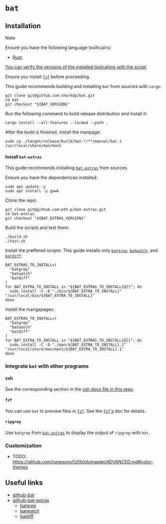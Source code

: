 # `bat`

## Installation

> [!NOTE]
>
> Ensure you have the following language toolhcains:
> - [Rust](../../system-setup/toolchains/rust/README.md).
>
> [You can verify the versions of the installed toolcahins with the script](../../system-setup/toolchains/README.md#verify-versions-of-the-installed-toolchains).

Ensure you install [`fzf`](../fzf/README.md) before proceeding.

This guide recommends building and installing `bat` from sources with `cargo`:

```shell
git clone git@github.com:sharkdp/bat.git
cd bat
git checkout "${BAT_VERSION}"
```

Run the following command to build release distribution and install it:

```shell
cargo install --all-features --locked --path .
```

After the build is finished, install the manpage:

```shell
sudo cp ./target/release/build/bat-*/**/manual/bat.1 /usr/local/share/man/man1
```

#### Install `bat-extras`

This guide recommends installing [`bat-extras`][github-bat-extras] from sources.

Ensure you have the dependenices installed:

```shell
sudo apt update -y
sudo apt install -y gawk
```

Clone the repo:

```shell
git clone git@github.com:eth-p/bat-extras.git
cd bat-extras
git checkout "${BAT_EXTRAS_VERSION}"
```

Build the scripts and test them:

```shell
./build.sh
./test.sh
```

Install the preffered scripts. This guide installs only [`batgrep`][batgrep], [`batwatch`][batwatch], and [`batdiff`][batdiff]:

```shell
BAT_EXTRAS_TO_INSTALL=(
  "batgrep"
  "batwatch"
  "batdiff"
)
for BAT_EXTRA_TO_INSTALL in "${BAT_EXTRAS_TO_INSTALL[@]}"; do
  sudo install -C -D "./bin/${BAT_EXTRA_TO_INSTALL}" "/usr/local/bin/${BAT_EXTRA_TO_INSTALL}"
done
```

Install the mangapages:

```shell
BAT_EXTRAS_TO_INSTALL=(
  "batgrep"
  "batwatch"
  "batdiff"
)
for BAT_EXTRA_TO_INSTALL in "${BAT_EXTRAS_TO_INSTALL[@]}"; do
  sudo install -C -D "./man/${BAT_EXTRA_TO_INSTALL}.1" "/usr/local/share/man/man1/${BAT_EXTRA_TO_INSTALL}.1"
done
```

### Integrate `bat` with other programs

#### zsh

See the corresponding section in the [zsh docs file in this repo](../../zsh/README.md#bat).

#### `fzf`

You can use `bat` to preview files in [`fzf`](../fzf/README.md). See the [`fzf`'s](../fzf/README.md) doc for details.

#### `ripgrep`

Use `batgrep` from [`bat-extras`](#install-bat-extras) to display the output of `ripgrep` with `bat`.

### Customization

- TODO: https://github.com/junegunn/fzf/blob/master/ADVANCED.md#color-themes

## Useful links

- [github-bat][github-bat]
- [github-bat-extras][github-bat-extras]
  - [batgrep][batgrep]
  - [batwatch][batwatch]
  - [batdiff][batdiff]

[github-bat]: <https://github.com/sharkdp/bat>
[github-bat-extras]: <https://github.com/eth-p/bat-extras>
[batgrep]: <https://github.com/eth-p/bat-extras/blob/master/doc/batgrep.md>
[batwatch]: <https://github.com/eth-p/bat-extras/blob/master/doc/batwatch.md>
[batdiff]: <https://github.com/eth-p/bat-extras/blob/master/doc/batdiff.md>
